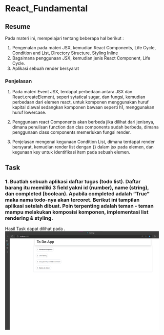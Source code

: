 # React_Fundamental

## Resume
Pada materi ini, mempelajari tentang beberapa hal berikut :
1. Pengenalan pada materi JSX, kemudian React Components, Life Cycle, Condition and List, Directory Structure, Styling Inline
2. Bagaimana penggunaan JSX, kemudian jenis React Component, Life Cycle.
3. Aplikasi sebuah render bersyarat 

### Penjelasan
1. Pada materi Event JSX, terdapat perbedaan antara JSX dan React.createElement, seperi sytatical sugar, dan fungsi, kemudian perbedaan dari elemen react, untuk komponen menggunakan huruf kapital diawal sedangkan komponen bawaan seperti h1, menggunakan huruf lowercase.

2. Penggunaan react Components akan berbeda jika dilihat dari jenisnya, dimana penulisan function dan clas components sudah berbeda, dimana penggunaan class components memerlukan fungsi render.

3. Penjelasan mengenai kegunaan Condition List, dimana terdapat render bersyarat, kemudian render list dengan {} dalam jsx pada elemen, dan kegunaan key untuk identifikasi item pada sebuah elemen.

## Task 
### 1. Buatlah sebuah aplikasi daftar tugas (todo list). Daftar barang itu memiliki 3 field yakni id (number), name (string), dan completed (boolean). Apabila completed adalah “True” maka nama todo-nya akan tercoret. Berikut ini tampilan aplikasi setelah dibuat. Poin terpenting adalah teman - teman mampu melakukan komposisi komponen, implementasi list rendering & styling.

Hasil Task dapat dilihat pada .
![Screenshot](./screenshot/1_Screenshot.png)